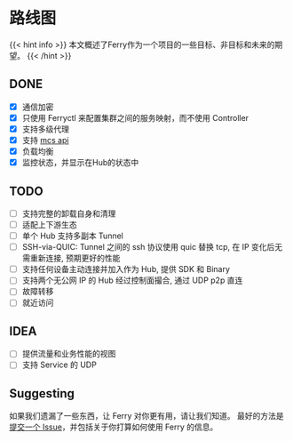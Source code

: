 # 路线图

{{< hint info >}}
本文概述了Ferry作为一个项目的一些目标、非目标和未来的期望。
{{< /hint >}}

## DONE
- [x] 通信加密
- [x] 只使用 Ferryctl 来配置集群之间的服务映射，而不使用 Controller
- [x] 支持多级代理
- [x] 支持 [mcs api](https://github.com/kubernetes-sigs/mcs-api)
- [x] 负载均衡
- [x] 监控状态，并显示在Hub的状态中

## TODO
- [ ] 支持完整的卸载自身和清理
- [ ] 适配上下游生态
- [ ] 单个 Hub 支持多副本 Tunnel
- [ ] SSH-via-QUIC: Tunnel 之间的 ssh 协议使用 quic 替换 tcp, 在 IP 变化后无需重新连接, 预期更好的性能
- [ ] 支持任何设备主动连接并加入作为 Hub, 提供 SDK 和 Binary
- [ ] 支持两个无公网 IP 的 Hub 经过控制面撮合, 通过 UDP p2p 直连
- [ ] 故障转移
- [ ] 就近访问

## IDEA
- [ ] 提供流量和业务性能的视图
- [ ] 支持 Service 的 UDP

## Suggesting

如果我们遗漏了一些东西，让 Ferry 对你更有用，请让我们知道。
最好的方法是 [提交一个 Issue](https://github.com/ferryproxy/ferry/issues/new)，并包括关于你打算如何使用 Ferry 的信息。
